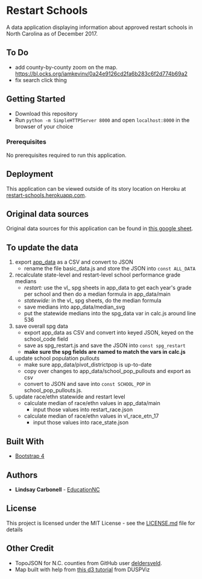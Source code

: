 # Restart Schools

A data application displaying information about approved restart schools in North Carolina as of December 2017.

## To Do
- add county-by-county zoom on the map. https://bl.ocks.org/iamkevinv/0a24e9126cd2fa6b283c6f2d774b69a2
- fix search click thing

## Getting Started

* Download this repository
* Run `python -m SimpleHTTPServer 8000` and open `localhost:8000` in the browser of your choice

### Prerequisites

No prerequisites required to run this application.

## Deployment

This application can be viewed outside of its story location on Heroku at [restart-schools.herokuapp.com](restart-schools.herokuapp.com).

## Original data sources

Original data sources for this application can be found in [this google sheet](https://docs.google.com/spreadsheets/d/13fINa1qRKsLznJwTONoMgswjGEUh2hc7iXwNWy228CM/edit?usp=sharing).

## To update the data

1. export [app_data](https://docs.google.com/spreadsheets/d/13rmGj4I6474HTwWnTejrxGKnU7yPt5lh_60iTVKCy0k/edit#gid=0) as a CSV and convert to JSON
    - rename the file basic_data.js and store the JSON into `const ALL_DATA`
2. recalculate state-level and restart-level school performance grade medians
    - _restart:_ use the vl_ spg sheets in app_data to get each year's grade per school and then do a median formula in app_data/main
    - _statewide:_ in the vl_ spg sheets, do the median formula
    - save medians into app_data/median_svg
    - put the statewide medians into the spg_data var in calc.js around line 536
3. save overall spg data
    - export app_data as CSV and convert into keyed JSON, keyed on the school_code field
    - save as spg_restart.js and save the JSON into `const spg_restart`
    - **make sure the spg fields are named to match the vars in calc.js**
4. update school population pullouts
    - make sure app_data/pivot_districtpop is up-to-date
    - copy over changes to app_data/school_pop_pullouts and export as csv
    - convert to JSON and save into `const SCHOOL_POP` in school_pop_pullouts.js.
5. update race/ethn statewide and restart level
    - calculate median of race/ethn values in app_data/main
      -  input those values into restart_race.json
    - calculate median of race/ethn values in vl_race_etn_17
      - input those values into race_state.json

## Built With

* [Bootstrap 4](https://v4-alpha.getbootstrap.com/getting-started/download/)

## Authors

* **Lindsay Carbonell** - [EducationNC](https://github.com/EducationNC)

## License

This project is licensed under the MIT License - see the [LICENSE.md](LICENSE.md) file for details

## Other Credit
- TopoJSON for N.C. counties from GitHub user [deldersveld](https://github.com/deldersveld/topojson/blob/master/countries/us-states/NC-37-north-carolina-counties.json).
- Map built with help from [this d3 tutorial](http://duspviz.mit.edu/d3-workshop/mapping-data-with-d3/) from DUSPViz
